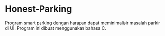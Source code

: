 # Honest-Parking
Program smart parking dengan harapan dapat meminimalisir masalah parkir di UI. Program ini dibuat menggunakan bahasa C.

